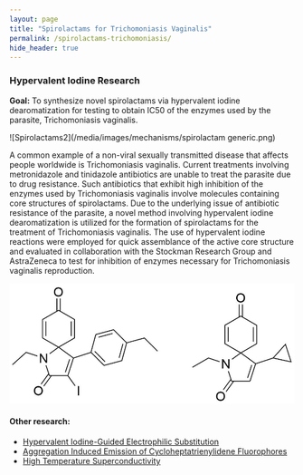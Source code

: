 ```yaml
---
layout: page
title: "Spirolactams for Trichomoniasis Vaginalis"
permalink: /spirolactams-trichomoniasis/
hide_header: true
---
```


### Hypervalent Iodine Research

__Goal:__ To synthesize novel spirolactams via hypervalent iodine dearomatization for testing to obtain IC50 of the enzymes used by the parasite, Trichomoniasis vaginalis.

![Spirolactams2](/media/images/mechanisms/spirolactam generic.png)

A common example of a non-viral sexually transmitted disease that affects people worldwide is Trichomoniasis vaginalis. Current treatments involving metronidazole and tinidazole antibiotics are unable to treat the parasite due to drug resistance. Such antibiotics that exhibit high inhibition of the enzymes used by Trichomoniasis vaginalis involve molecules containing core structures of spirolactams. Due to the underlying issue of antibiotic resistance of the parasite, a novel method involving hypervalent iodine dearomatization is utilized for the formation of spirolactams for the treatment of Trichomoniasis vaginalis. The use of hypervalent iodine reactions were employed for quick assemblance of the active core structure and evaluated in collaboration with the Stockman Research Group and AstraZeneca to test for inhibition of enzymes necessary for Trichomoniasis vaginalis reproduction.

![Spirolactams](/media/images/mechanisms/spirolactams.png)

#### Other research:
* [Hypervalent Iodine-Guided Electrophilic Substitution](/higes/)
* [Aggregation Induced Emission of Cycloheptatrienylidene Fluorophores](/cycloheptatrienylidene-fluorophores/)
* [High Temperature Superconductivity](/high-temperature-superconductivity/)

